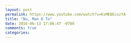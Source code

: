 ```yaml
---
layout: post
permalink: https://www.youtube.com/watch?v=KsMEBEcxzYA
title: "Nu, Man O To"
date: 2016-06-13 17:06:47 -0700
comments: true
categories: 
---
```


